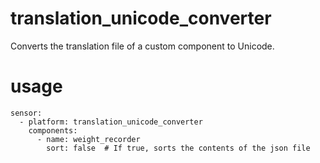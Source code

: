 # translation_unicode_converter
 
Converts the translation file of a custom component to Unicode.

# usage

```
sensor:
  - platform: translation_unicode_converter
    components:
      - name: weight_recorder
        sort: false  # If true, sorts the contents of the json file
```